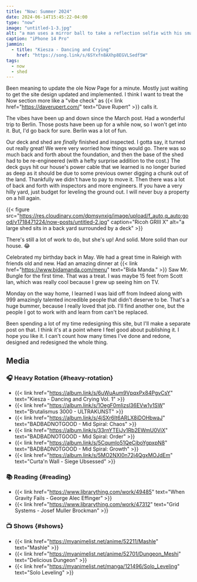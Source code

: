 ```yaml
---
title: "Now: Summer 2024"
date: 2024-06-14T15:45:22-04:00
type: "now"
image: "untitled-1-3.jpg"
alt: "a man uses a mirror ball to take a reflection selfie with his smartphone"
caption: "iPhone 14 Pro"
jammin:
  - title: "Kiesza - Dancing and Crying"
    href: "https://song.link/s/6SYxfn8AXhp8EGVLSedf5W"
tags:
  - now
  - shed
---
```


Been meaning to update the ole Now Page for a minute. Mostly just waiting to get the site design updated and implemented. I think I want to treat the Now section more like a "vibe check" as {{< link href="https://daverupert.com/" text="Dave Rupert" >}} calls it.

The vibes have been up and down since the March post. Had a wonderful trip to Berlin. Those posts have been up for a while now, so I won't get into it. But, I'd go back for sure. Berlin was a lot of fun.

Our deck and shed are _finally_ finished and inspected. I gotta say, it turned out really great! We were very worried how things would go. There was so much back and forth about the foundation, and then the base of the shed had to be re-engineered (with a hefty surprise addition to the cost.) The deck guys hit our house's power cable that we learned is no longer buried as deep as it should be due to some previous owner digging a chunk out of the land. Thankfully we didn't have to pay to move it. Then there was a lot of back and forth with inspectors and more engineers. If you have a very hilly yard, just budget for leveling the ground out. I will never buy a property on a hill again.

{{< figure src="https://res.cloudinary.com/dpmsynxig/image/upload/f_auto,q_auto:good/v1718471224/now-posts/untitled-2.jpg" caption="Ricoh GRIII X" alt="a large shed sits in a back yard surrounded by a deck" >}}

There's still a lot of work to do, but she's up! And solid. More solid than our house. 😂

Celebrated my birthday back in May. We had a great time in Raleigh with friends old and new. Had an amazing dinner at {{< link href="https://www.bidamanda.com/menu" text="Bida Manda." >}} Saw Mr. Bungle for the first time. That was a treat. I was maybe 15 feet from Scott Ian, which was really cool because I grew up seeing him on TV.

Monday on the way home, I learned I was laid off from Indeed along with 999 amazingly talented incredible people that didn't deserve to be. That's a huge bummer, because I really loved that job. I'll find another one, but the people I got to work with and learn from can't be replaced.

Been spending a lot of my time redesigning this site, but I'll make a separate post on that. I think it's at a point where I feel good about publishing it. I hope you like it. I can't count how many times I've done and redone, designed and redesigned the whole thing.

## Media

### 🎧 Heavy Rotation {#heavy-rotation}

- {{< link href="https://album.link/s/6uWuAum9VpqxPx84PgvCsY" text="Kiesza - Dancing and Crying Vol. 1" >}}
- {{< link href="https://album.link/s/1OegF0mIizsl36EVw1y1SW" text="Brutalismus 3000 - ULTRAKUNST" >}}
- {{< link href="https://album.link/s/4jSXr6It6ARLX8iDOHbwaJ" text="BADBADNOTGOOD - Mid Spiral: Chaos" >}}
- {{< link href="https://album.link/s/33rnYTEiJv1Rb2EWmU0ViX" text="BADBADNOTGOOD - Mid Spiral: Order" >}}
- {{< link href="https://album.link/s/5CqumIo51QeCiboYgpxpN8" text="BADBADNOTGOOD - Mid Spiral: Growth" >}}
- {{< link href="https://album.link/s/5MO2NXI0n72j4QgxMOJdEm" text="Curta'n Wall - Siege Ubsessed" >}}

### 📚 Reading {#reading}

- {{< link href="https://www.librarything.com/work/49485" text="When Gravity Fails - George Alec Effinger" >}}
- {{< link href="https://www.librarything.com/work/47312" text="Grid Systems - Josef Muller Brockman" >}}

### 📺 Shows {#shows}

- {{< link href="https://myanimelist.net/anime/52211/Mashle" text="Mashle" >}}
- {{< link href="https://myanimelist.net/anime/52701/Dungeon_Meshi" text="Delicious Dungeon" >}}
- {{< link href="https://myanimelist.net/manga/121496/Solo_Leveling" text="Solo Leveling" >}}
